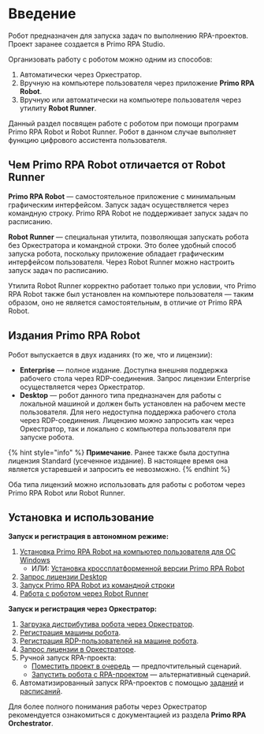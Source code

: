 # Введение

Робот предназначен для запуска задач по выполнению RPA-проектов. Проект заранее создается в Primo RPA Studio.

Организовать работу с роботом можно одним из способов:

1. Автоматически через Оркестратор.
2. Вручную на компьютере пользователя через приложение **Primo RPA Robot**.
3. Вручную или автоматически на компьютере пользователя через утилиту **Robot Runner**. 

Данный раздел посвящен работе с роботом при помощи программ Primo RPA Robot и Robot Runner. Робот в данном случае выполняет функцию цифрового ассистента пользователя.

## Чем Primo RPA Robot отличается от Robot Runner

**Primo RPA Robot** — самостоятельное приложение с минимальным графическим интерфейсом. Запуск задач осуществляется через командную строку. Primo RPA Robot не поддерживает запуск задач по расписанию.

**Robot Runner** — специальная утилита, позволяющая запускать робота без Оркестратора и командной строки. Это более удобный способ запуска робота, поскольку приложение обладает графическим интерфейсом пользователя. Через Robot Runner можно настроить запуск задач по расписанию.

Утилита Robot Runner корректно работает только при условии, что Primo RPA Robot также был установлен на компьютере пользователя — таким образом, оно не является самостоятельным, в отличие от Primo RPA Robot.

## Издания Primo RPA Robot

Робот выпускается в двух изданиях (то же, что и лицензии):

* **Enterprise** — полное издание. Доступна внешняя поддержка рабочего стола через RDP-соединения. Запрос лицензии Enterprise осуществляется через Оркестратор.
* **Desktop** — робот данного типа предназначен для работы с локальной машиной и должен быть установлен на рабочем месте пользователя. Для него недоступна поддержка рабочего стола через RDP-соединения. Лицензию можно запросить как через Оркестратор, так и локально с компьютера пользователя при запуске робота.

{% hint style="info" %}
**Примечание**. Ранее также была доступна лицензия Standard (усеченное издание). В настоящее время она является устаревшей и запросить ее невозможно.
{% endhint %}

Оба типа лицензий можно использовать для работы с роботом через Primo RPA Robot или Robot Runner.

## Установка и использование

**Запуск и регистрация в автономном режиме:**

1. [Установка Primo RPA Robot на компьютер пользователя для ОС Windows](https://docs.primo-rpa.ru/primo-rpa/primo-rpa-robot/installation) 
   * ИЛИ: [Установка кроссплатформенной версии Primo RPA Robot](https://docs.primo-rpa.ru/primo-rpa/primo-rpa-robot/installation/robot_core)
2. [Запрос лицензии Desktop](https://docs.primo-rpa.ru/primo-rpa/primo-rpa-robot/installation/registration-desktop)
3. [Запуск Primo RPA Robot из командной строки](https://docs.primo-rpa.ru/primo-rpa/primo-rpa-robot/installation/launch-command)
4. [Работа с роботом через Robot Runner](https://docs.primo-rpa.ru/primo-rpa/primo-rpa-robot/robot-runner)

**Запуск и регистрация через Оркестратор:**

1. [Загрузка дистрибутива робота через Оркестратор](https://docs.primo-rpa.ru/primo-rpa/orchestrator/orchestrator-admin/robots/upload-robot).
2. [Регистрация машины робота](https://docs.primo-rpa.ru/primo-rpa/orchestrator/orchestrator-admin/robots/register-robot).
3. [Регистрация RDP-пользователей на машине робота](https://docs.primo-rpa.ru/primo-rpa/orchestrator/orchestrator-admin/robots/register-rdp-users).
4. [Запрос лицензии в Оркестраторе](https://docs.primo-rpa.ru/primo-rpa/orchestrator/orchestrator-admin/licensing/new-license).
5. Ручной запуск RPA-проекта:
   * [Поместить проект в очередь](https://docs.primo-rpa.ru/primo-rpa/orchestrator/orchestrator-user/manual-prj-in-queue) — предпочтительный сценарий.
   * [Запустить робота с RPA-проектом](https://docs.primo-rpa.ru/primo-rpa/orchestrator/orchestrator-user/manual-robot-start) — альтернативный сценарий.
6. Автоматизированный запуск RPA-проектов с помощью [заданий](https://docs.primo-rpa.ru/primo-rpa/orchestrator/orchestrator-user/tasks-overview) и [расписаний](https://docs.primo-rpa.ru/primo-rpa/orchestrator/orchestrator-user/tasks/tasks-schedules).

Для более полного понимания работы через Оркестратор рекомендуется ознакомиться с документацией из раздела **Primo RPA Orchestrator**.







